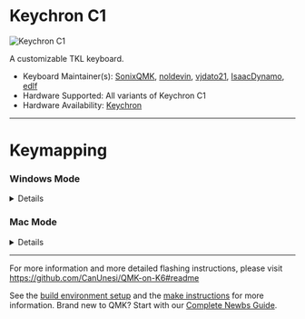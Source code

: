 # Keychron C1

![Keychron C1](https://i.imgur.com/QRmjfU1.png)

A customizable TKL keyboard.

* Keyboard Maintainer(s): [SonixQMK](https://github.com/SonixQMK), [noldevin](https://github.com/noldevin), [vjdato21](https://github.com/vjdato21), [IsaacDynamo](https://github.com/IsaacDynamo), [edlf](https://github.com/edlf)
* Hardware Supported: All variants of Keychron C1
* Hardware Availability: [Keychron](https://www.keychron.com/products/keychron-c1-wired-mechanical-keyboard)

* * *
# Keymapping
### Windows Mode
<details>

Without Fn | With Fn
---------- | -------
F1 | Decrease PC Brightness
F2 | Increase PC Brightness
F3 | Task View
F4 | File Explorer
F5 | Decrease KB Brightness
F6 | Increase KB Brightness
F7 | Previous Track
F8 | Play/Pause Track
F9 | Next Track
F10 | Mute
F11 | Decrease Volume
F12 | Increase Volume
Print Screen | Snip & Sketch
Cortana / Microsoft Teams | None
Change RGB | Toggle RGB
⊞ | Windows Key Lock Toggle
Home | NKRO Toggle
↑ | Increase RGB Hue
← | Decrease RGB Saturation
↓ | Decrease RGB Hue
→ | Increase RGB Saturation

</details>

### Mac Mode
<details>

Without Fn | With Fn
---------- | -------
F1 | Decrease PC Brightness
F2 | Increase PC Brightness
F3 | Mission Control
F4 | Finder
F5 | Decrease KB Brightness
F6 | Increase KB Brightness
F7 | Previous Track
F8 | Play/Pause Track
F9 | Next Track
F10 | Mute
F11 | Decrease Volume
F12 | Increase Volume
Take a screenshot (whole screen) | Take a screenshot (specific area)
Siri (hold down) | None
Change RGB | Toggle RGB
Home | NKRO Toggle
↑ | Increase RGB Hue
← | Decrease RGB Saturation
↓ | Decrease RGB Hue
→ | Increase RGB Saturation

</details>

* * *

For more information and more detailed flashing instructions, please visit https://github.com/CanUnesi/QMK-on-K6#readme

See the [build environment setup](https://docs.qmk.fm/#/getting_started_build_tools) and the [make instructions](https://docs.qmk.fm/#/getting_started_make_guide) for more information. Brand new to QMK? Start with our [Complete Newbs Guide](https://docs.qmk.fm/#/newbs).
